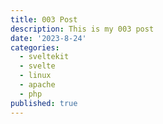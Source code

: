 ```yaml
---
title: 003 Post
description: This is my 003 post
date: '2023-8-24'
categories:
  - sveltekit
  - svelte
  - linux
  - apache
  - php
published: true
---
```


